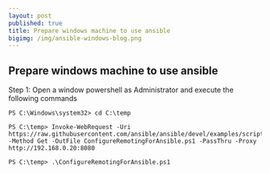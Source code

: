 ```yaml
---
layout: post
published: true
title: Prepare windows machine to use ansible
bigimg: /img/ansible-windows-blog.png
---
```

## Prepare windows machine to use ansible

Step 1: Open a window powershell as Administrator and execute the following commands

```
PS C:\Windows\system32> cd C:\temp

PS C:\temp> Invoke-WebRequest -Uri https://raw.githubusercontent.com/ansible/ansible/devel/examples/scripts/ConfigureRemotingForAnsible.ps1 -Method Get -OutFile ConfigureRemotingForAnsible.ps1 -PassThru -Proxy http://192.168.0.20:8080

PS C:\temp> .\ConfigureRemotingForAnsible.ps1
```
